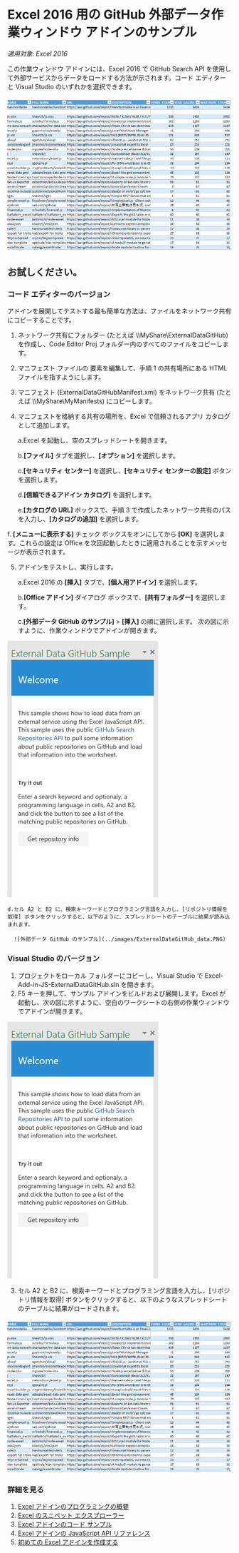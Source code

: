 # Excel 2016 用の GitHub 外部データ作業ウィンドウ アドインのサンプル

_適用対象: Excel 2016_

この作業ウィンドウ アドインには、Excel 2016 で GitHub Search API を使用して外部サービスからデータをロードする方法が示されます。コード エディターと Visual Studio のいずれかを選択できます。

![外部データ GitHub のサンプル](../images/ExternalDataGitHub_data.PNG)

## お試しください。
### コード エディターのバージョン

アドインを展開してテストする最も簡単な方法は、ファイルをネットワーク共有にコピーすることです。

1.  ネットワーク共有にフォルダー (たとえば \\\MyShare\ExternalDataGitHub) を作成し、Code Editor Proj フォルダー内のすべてのファイルをコピーします。 
2.  マニフェスト ファイルの <SourceLocation> 要素を編集して、手順 1 の共有場所にある HTML ファイルを指すようにします。 
3.  マニフェスト (ExternalDataGitHubManifest.xml) をネットワーク共有 (たとえば \\\MyShare\\MyManifests) にコピーします。
4.  マニフェストを格納する共有の場所を、Excel で信頼されるアプリ カタログとして追加します。

    a.Excel を起動し、空のスプレッドシートを開きます。  
    
    b.**[ファイル]** タブを選択し、**[オプション]** を選択します。
    
    c.**[セキュリティ センター]** を選択し、**[セキュリティ センターの設定]** ボタンを選択します。
    
    d.**[信頼できるアドイン カタログ]** を選択します。
    
    e.**[カタログの URL]** ボックスで、手順 3 で作成したネットワーク共有のパスを入力し、**[カタログの追加]** を選択します。
    
   f. **[メニューに表示する]** チェック ボックスをオンにしてから **[OK]** を選択します。これらの設定は Office を次回起動したときに適用されることを示すメッセージが表示されます。 
        
5.  アドインをテストし、実行します。 

    a.Excel 2016 の **[挿入]** タブで、**[個人用アドイン]** を選択します。
    
    b.**[Office アドイン]** ダイアログ ボックスで、**[共有フォルダー]** を選択します。
    
    c.**[外部データ GitHub のサンプル]** > **[挿入]** の順に選択します。 次の図に示すように、作業ウィンドウでアドインが開きます。 
      
   ![外部データ GitHub のサンプル](../images/ExternalDataGitHub_taskpane.PNG) 

    d.セル A2 と B2 に、検索キーワードとプログラミング言語を入力し、[リポジトリ情報を取得] ボタンをクリックすると、以下のように、スプレッドシートのテーブルに結果が読み込まれます。
    
      ![外部データ GitHub のサンプル](../images/ExternalDataGitHub_data.PNG) 
    
### Visual Studio のバージョン
1.  プロジェクトをローカル フォルダーにコピーし、Visual Studio で Excel-Add-in-JS-ExternalDataGitHub.sln を開きます。
2.  F5 キーを押して、サンプル アドインをビルドおよび展開します。Excel が起動し、次の図に示すように、空白のワークシートの右側の作業ウィンドウでアドインが開きます。 
        
  ![外部データ GitHub のサンプル](../images/ExternalDataGitHub_taskpane.PNG) 

3.  セル A2 と B2 に、検索キーワードとプログラミング言語を入力し、[リポジトリ情報を取得] ボタンをクリックすると、以下のようなスプレッドシートのテーブルに結果がロードされます。

  ![外部データ GitHub のサンプル](../images/ExternalDataGitHub_data.PNG) 


### 詳細を見る

1.  [Excel アドインのプログラミングの概要](https://github.com/OfficeDev/office-js-docs/blob/master/excel/excel-add-ins-programming-overview.md)
2.  [Excel のスニペット エクスプローラー](http://officesnippetexplorer.azurewebsites.net/#/snippets/excel)
3.  [Excel アドインのコード サンプル](https://github.com/OfficeDev/office-js-docs/blob/master/excel/excel-add-ins-code-samples.md) 
4.  [Excel アドインの JavaScript API リファレンス](https://github.com/OfficeDev/office-js-docs/blob/master/excel/excel-add-ins-javascript-reference.md)
5.  [初めての Excel アドインを作成する](https://github.com/OfficeDev/office-js-docs/blob/master/excel/build-your-first-excel-add-in.md)
